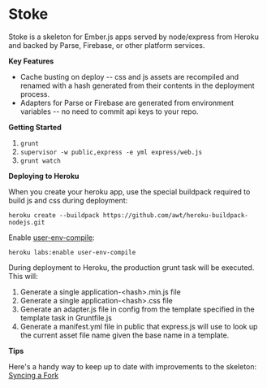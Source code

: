 Stoke
=====

Stoke is a skeleton for Ember.js apps served by node/express from Heroku and backed by Parse, Firebase, or other platform services. 

**Key Features**

* Cache busting on deploy -- css and js assets are recompiled and renamed with a hash generated from their contents in the deployment process.
* Adapters for Parse or Firebase are generated from environment variables -- no need to commit api keys to your repo.

**Getting Started**

1.  `grunt`
2.  `supervisor -w public,express -e yml express/web.js`
3.  `grunt watch`

**Deploying to Heroku**

When you create your heroku app, use the special buildpack required to build js and css during deployment:

`heroku create --buildpack https://github.com/awt/heroku-buildpack-nodejs.git`

Enable [user-env-compile](https://devcenter.heroku.com/articles/labs-user-env-compile):

`heroku labs:enable user-env-compile`

During deployment to Heroku, the production grunt task will be executed.  This will:

1.  Generate a single application-\<hash\>.min.js file
2.  Generate a single application-\<hash\>.css file
3.  Generate an adapter.js file in config from the template specified in the template task in Gruntfile.js
4.  Generate a manifest.yml file in public that express.js will use to look up the current asset file name given the base name in a template.

**Tips**

Here's a handy way to keep up to date with improvements to the skeleton: [Syncing a Fork](https://help.github.com/articles/syncing-a-fork)
